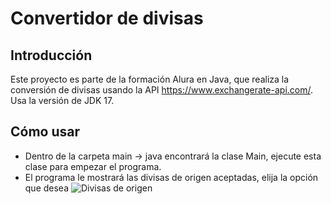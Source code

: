 # Convertidor de divisas

## Introducción 
Este proyecto es parte de la formación Alura en Java, que realiza la conversión de divisas usando la API https://www.exchangerate-api.com/. <br> Usa la versión de JDK 17.

## Cómo usar
- Dentro de la carpeta main -> java encontrará la clase Main, ejecute esta clase para empezar el programa. <br>
- El programa le mostrará las divisas de origen aceptadas, elija la opción que desea
![Divisas de origen]()